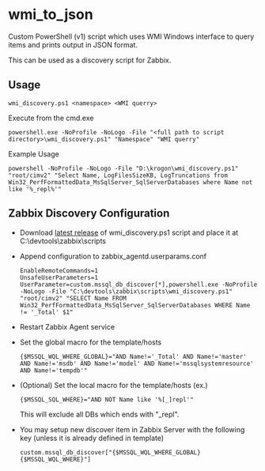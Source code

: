 wmi_to_json
====================

Custom PowerShell (v1) script which uses WMI Windows interface to query items and prints output in JSON format.

This can be used as a discovery script for Zabbix.

Usage
-----

```
wmi_discovery.ps1 <namespace> <WMI querry>
```

Execute from the cmd.exe

```
powershell.exe -NoProfile -NoLogo -File "<full path to script directory>\wmi_discovery.ps1" "Namespace" "WMI querry"
```

Example Usage

```
powershell -NoProfile -NoLogo -File "D:\krogon\wmi_discovery.ps1" "root/cimv2" "Select Name, LogFilesSizeKB, LogTruncations from Win32_PerfFormattedData_MsSqlServer_SqlServerDatabases where Name not like '%_repl%'"
```

Zabbix Discovery Configuration
------------------------------

* Download [latest release](https://github.intel.com/krogon/wmi_to_json/releases/) of wmi_discovery.ps1 script and place it at C:\devtools\zabbix\scripts
  
* Append configuration to zabbix_agentd.userparams.conf
  
  ```
  EnableRemoteCommands=1
  UnsafeUserParameters=1
  UserParameter=custom.mssql_db_discover[*],powershell.exe -NoProfile -NoLogo -File "C:\devtools\zabbix\scripts\wmi_discovery.ps1" "root/cimv2" "SELECT Name FROM Win32_PerfFormattedData_MsSqlServer_SqlServerDatabases WHERE Name != '_Total' $1"
  ```

* Restart Zabbix Agent service

* Set the global macro for the template/hosts

  ```
  {$MSSQL_WQL_WHERE_GLOBAL}="AND Name!='_Total' AND Name!='master'  AND Name!='msdb' AND Name!='model' AND Name!='mssqlsystemresource' AND Name!='tempdb'"
  ```

* (Optional) Set the local macro for the template/hosts (ex.)

  ```
  {$MSSQL_SQL_WHERE}="AND NOT Name like '%[_]repl'"
  ```

  This will exclude all DBs which ends with "_repl".

* You may setup new discover item in Zabbix Server with the following key (unless it is already defined in template)
  
  ```
  custom.mssql_db_discover["{$MSSQL_WQL_WHERE_GLOBAL} {$MSSQL_WQL_WHERE}"]
  ```

